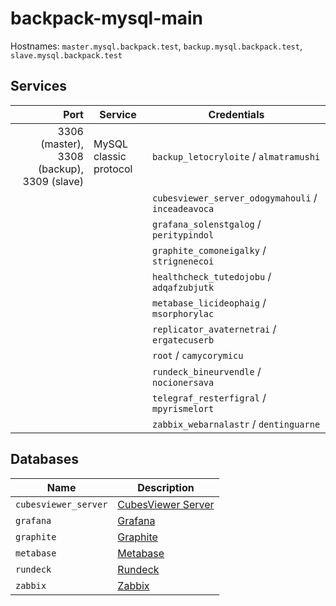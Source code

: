 # backpack-mysql-main

Hostnames: `master.mysql.backpack.test`, `backup.mysql.backpack.test`, `slave.mysql.backpack.test`

## Services

| Port | Service | Credentials
| ---: | ------- | -----------
| 3306 (master), 3308 (backup), 3309 (slave) | MySQL classic protocol | `backup_letocryloite` / `almatramushi`
| | | `cubesviewer_server_odogymahouli` / `inceadeavoca`
| | | `grafana_solenstgalog` / `peritypindol`
| | | `graphite_comoneigalky` / `strignenecoi`
| | | `healthcheck_tutedojobu` / `adqafzubjutk`
| | | `metabase_licideophaig` / `msorphorylac`
| | | `replicator_avaternetrai` / `ergatecuserb`
| | | `root` / `camycorymicu`
| | | `rundeck_bineurvendle` / `nocionersava`
| | | `telegraf_resterfigral` / `mpyrismelort`
| | | `zabbix_webarnalastr` / `dentinguarne`

## Databases

| Name | Description
| ---- | -----------
| `cubesviewer_server` | [CubesViewer Server](../../../business-intelligence/cubesviewer-server)
| `grafana` | [Grafana](../../../grafana)
| `graphite` | [Graphite](../../../graphite-statsd)
| `metabase` | [Metabase](../../../business-intelligence/metabase)
| `rundeck` | [Rundeck](../../../rundeck)
| `zabbix` | [Zabbix](../../../zabbix)
